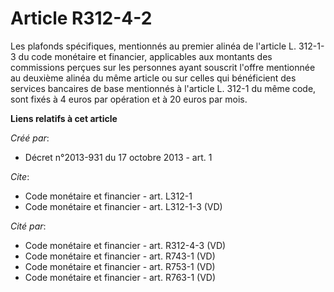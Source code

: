 # Article R312-4-2

Les plafonds spécifiques, mentionnés au premier alinéa de l'article L. 312-1-3 du code monétaire et financier, applicables
aux montants des commissions perçues sur les personnes ayant souscrit l'offre mentionnée au deuxième alinéa du même article
ou sur celles qui bénéficient des services bancaires de base mentionnés à l'article L. 312-1 du même code, sont fixés à 4
euros par opération et à 20 euros par mois.

**Liens relatifs à cet article**

_Créé par_:

  - Décret n°2013-931 du 17 octobre 2013 - art. 1

_Cite_:

  - Code monétaire et financier - art. L312-1
  - Code monétaire et financier - art. L312-1-3 (VD)

_Cité par_:

  - Code monétaire et financier - art. R312-4-3 (VD)
  - Code monétaire et financier - art. R743-1 (VD)
  - Code monétaire et financier - art. R753-1 (VD)
  - Code monétaire et financier - art. R763-1 (VD)

